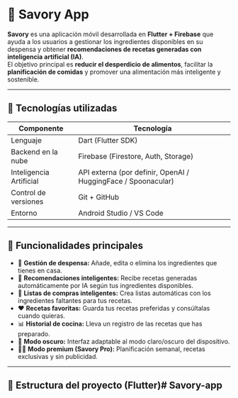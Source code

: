 # 🍳 Savory App

**Savory** es una aplicación móvil desarrollada en **Flutter + Firebase** que ayuda a los usuarios a gestionar los ingredientes disponibles en su despensa y obtener **recomendaciones de recetas generadas con inteligencia artificial (IA)**.  
El objetivo principal es **reducir el desperdicio de alimentos**, facilitar la **planificación de comidas** y promover una alimentación más inteligente y sostenible.

---

## 🚀 Tecnologías utilizadas

| Componente              | Tecnología |
|-------------------------|-------------|
| Lenguaje                | Dart (Flutter SDK) |
| Backend en la nube      | Firebase (Firestore, Auth, Storage) |
| Inteligencia Artificial | API externa (por definir, OpenAI / HuggingFace / Spoonacular) |
| Control de versiones    | Git + GitHub |
| Entorno                 | Android Studio / VS Code |

---

## 📱 Funcionalidades principales

- 🧺 **Gestión de despensa:** Añade, edita o elimina los ingredientes que tienes en casa.  
- 🤖 **Recomendaciones inteligentes:** Recibe recetas generadas automáticamente por IA según tus ingredientes disponibles.  
- 🛒 **Listas de compras inteligentes:** Crea listas automáticas con los ingredientes faltantes para tus recetas.  
- ❤️ **Recetas favoritas:** Guarda tus recetas preferidas y consúltalas cuando quieras.  
- 📊 **Historial de cocina:** Lleva un registro de las recetas que has preparado.  
- 🌙 **Modo oscuro:** Interfaz adaptable al modo claro/oscuro del dispositivo.  
- 👩‍🍳 **Modo premium (Savory Pro):** Planificación semanal, recetas exclusivas y sin publicidad.

---

## 📂 Estructura del proyecto (Flutter)#   S a v o r y - a p p  
 
